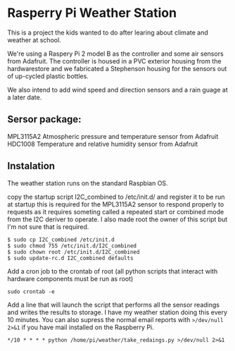 Rasperry Pi Weather Station
===========================

This is a project the kids wanted to do after learing about climate and 
weather at school.

We're using a Raspery Pi 2 model B as the controller and some air sensors
from Adafruit. The controller is housed in a PVC exterior housing from
the hardwarestore and we fabricated a Stephenson housing for the sensors
out of up-cycled plastic bottles.

We also intend to add wind speed and direction sensors and a rain guage at
a later date.

Sersor package:
---------------
MPL3115A2 Atmospheric pressure and temperature sensor from Adafruit
HDC1008	  Temperature and relative humidity sensor from Adafruit

Instalation
-----------

The weather station runs on the standard Raspbian OS.

copy the startup script I2C_combined to /etc/init.d/ and register it to be 
run at startup this is required for the MPL3115A2 sensor to respond properly
to requests as it requires someting called a repeated start or combined mode
from the I2C deriver to operate. I also made root the owner of this script 
but I'm not sure that is required.
```
$ sudo cp I2C_combined /etc/init.d
$ sudo chmod 755 /etc/init.d/I2C_combined
$ sudo chown root /etc/init.d/I2C_combined
$ sudo update-rc.d I2C_combined defaults
```
Add a cron job to the crontab of root (all python scripts that interact with
hardware components must be run as root)
```
sudo crontab -e
```
Add a line that will launch the script that performs all the sensor readings
and writes the results to storage. I have my weather station doing this every 
10 minutes. You can also supress the normal email reports with `>/dev/null 2>&1`
if you have mail installed on the Raspberry Pi.
```
*/10 * * * * python /home/pi/weather/take_redaings.py >/dev/null 2>&1
```
